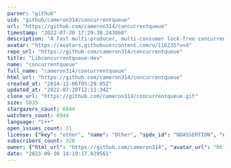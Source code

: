 ```yaml
---
parser: "github"
uid: "github/cameron314/concurrentqueue"
url: "https://github.com/cameron314/concurrentqueue"
timestamp: "2022-07-20 17:29:38.243860"
description: "A fast multi-producer, multi-consumer lock-free concurrent queue for C++11"
avatar: "https://avatars.githubusercontent.com/u/116235?v=4"
repo_url: "https://github.com/cameron314/concurrentqueue"
title: "Libconcurrentqueue-dev"
name: "concurrentqueue"
full_name: "cameron314/concurrentqueue"
html_url: "https://github.com/cameron314/concurrentqueue"
created_at: "2014-11-06T05:29:05Z"
updated_at: "2022-07-20T12:11:34Z"
clone_url: "https://github.com/cameron314/concurrentqueue.git"
size: 5035
stargazers_count: 6944
watchers_count: 6944
language: "C++"
open_issues_count: 21
license: {"key": "other", "name": "Other", "spdx_id": "NOASSERTION", "url": null, "node_id": "MDc6TGljZW5zZTA="}
subscribers_count: 328
owner: {"html_url": "https://github.com/cameron314", "avatar_url": "https://avatars.githubusercontent.com/u/116235?v=4", "login": "cameron314", "type": "User"}
date: "2023-09-30 14:19:17.029561"
---
```

